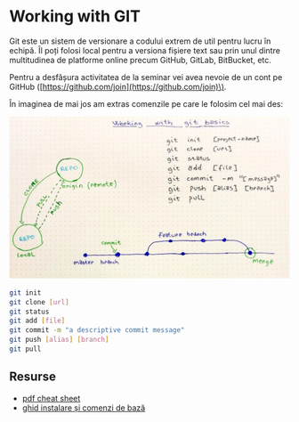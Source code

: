# Working with GIT

Git este un sistem de versionare a codului extrem de util pentru lucru în echipă. Îl poți folosi local pentru a versiona fișiere text sau prin unul dintre multitudinea de platforme online precum GitHub, GitLab, BitBucket, etc.

Pentru a desfășura activitatea de la seminar vei avea nevoie de un cont pe GitHub \([https://github.com/join](https://github.com/join)\).

În imaginea de mai jos am extras comenzile pe care le folosim cel mai des:

![working with git](../.gitbook/assets/001-working-with-git.jpg)

```bash
git init
git clone [url]
git status
git add [file]
git commit -m "a descriptive commit message"
git push [alias] [branch]
git pull
```

## Resurse

* [pdf cheat sheet](https://github.github.com/training-kit/downloads/github-git-cheat-sheet.pdf)
* [ghid instalare și comenzi de bază](https://rogerdudler.github.io/git-guide/)

